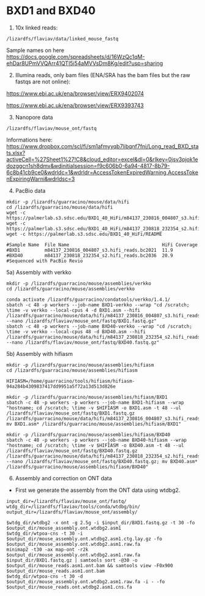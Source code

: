# BXD1 and BXD40

1) 10x linked reads:
```
/lizardfs/flaviav/data/linked_mouse_fastq
```
Sample names on here https://docs.google.com/spreadsheets/d/16WzQc1qM-ehDar8UPmVVQArr41QTI5i54aMVVsDm8Kg/edit?usp=sharing

2) Illumina reads, only bam files (ENA/SRA has the bam files but the raw fastqs are not online): 

https://www.ebi.ac.uk/ena/browser/view/ERX9402074

https://www.ebi.ac.uk/ena/browser/view/ERX9393743

3) Nanopore data
   
```
/lizardfs/flaviav/mouse_ont/fastq
```
Informations here: https://www.dropbox.com/scl/fi/sm1afmyyqb7libqnf7fni/Long_read_BXD_stats.xlsx?activeCell=%27Sheet1%27!C8&cloud_editor=excel&dl=0&rlkey=0jsv3pjok1edozggcn1sh8dmv&wdinitialsession=f9c606b0-6a94-4817-8b79-6c8b41cb9ce0&wdrldc=1&wdrldr=AccessTokenExpiredWarning,AccessTokenExpiringWarni&wdrldsc=3 

4) PacBio data

```
mkdir -p /lizardfs/guarracino/mouse/data/hifi
cd /lizardfs/guarracino/mouse/data/hifi
wget -c https://palmerlab.s3.sdsc.edu/BXD1_40_HiFi/m84137_230816_004807_s3.hifi_reads.bc2021.bam
wget -c https://palmerlab.s3.sdsc.edu/BXD1_40_HiFi/m84137_230818_232354_s2.hifi_reads.bc2036.bam
wget -c https://palmerlab.s3.sdsc.edu/BXD1_40_HiFi/README

#Sample Name  File Name                                  HiFi Coverage
#BXD1         m84137_230816_004807_s3.hifi_reads.bc2021  11.9
#BXD40        m84137_230818_232354_s2.hifi_reads.bc2036  20.9
#Sequenced with PacBio Revio
```

5a) Assembly with verkko

```
mkdir -p /lizardfs/guarracino/mouse/assemblies/verkko
cd /lizardfs/guarracino/mouse/assemblies/verkko

conda activate /lizardfs/guarracino/condatools/verkko/1.4.1/
sbatch -c 48 -p workers --job-name BXD1-verkko --wrap "cd /scratch; \time -v verkko --local-cpus 4 -d BXD1.asm --hifi /lizardfs/guarracino/mouse/data/hifi/m84137_230816_004807_s3.hifi_reads.bc2021.fq.gz --nano /lizardfs/flaviav/mouse_ont/fastq/BXD1.fastq.gz"
sbatch -c 48 -p workers --job-name BXD40-verkko --wrap "cd /scratch; \time -v verkko --local-cpus 48 -d BXD40.asm --hifi /lizardfs/guarracino/mouse/data/hifi/m84137_230818_232354_s2.hifi_reads.bc2036.fq.gz --nano /lizardfs/flaviav/mouse_ont/fastq/BXD40.fastq.gz"
```

5b) Assembly with hifiasm

```
mkdir -p /lizardfs/guarracino/mouse/assemblies/hifiasm
cd /lizardfs/guarracino/mouse/assemblies/hifiasm

HIFIASM=/home/guarracino/tools/hifiasm/hifiasm-94a284b4309837417dd9951a5f72a13d513d826e

mkdir -p /lizardfs/guarracino/mouse/assemblies/hifiasm/BXD1
sbatch -c 48 -p workers -p workers --job-name BXD1-hifiasm --wrap "hostname; cd /scratch; \time -v $HIFIASM -o BXD1.asm -t 48 --ul /lizardfs/flaviav/mouse_ont/fastq/BXD1.fastq.gz /lizardfs/guarracino/mouse/data/hifi/m84137_230816_004807_s3.hifi_reads.bc2021.fq.gz; mv BXD1.asm* /lizardfs/guarracino/mouse/assemblies/hifiasm/BXD1"

mkdir -p /lizardfs/guarracino/mouse/assemblies/hifiasm/BXD40
sbatch -c 48 -p workers -p workers --job-name BXD40-hifiasm --wrap "hostname; cd /scratch; \time -v $HIFIASM -o BXD40.asm -t 48 --ul /lizardfs/flaviav/mouse_ont/fastq/BXD40.fastq.gz /lizardfs/guarracino/mouse/data/hifi/m84137_230818_232354_s2.hifi_reads.bc2036.fq.gz --nano /lizardfs/flaviav/mouse_ont/fastq/BXD40.fastq.gz; mv BXD40.asm* /lizardfs/guarracino/mouse/assemblies/hifiasm/BXD40"
```
6) Assembly and correction on ONT data
- First we generate the assembly from the ONT data using wtdbg2.

```
input_dir=/lizardfs/flaviav/mouse_ont/fastq/
wtdg_dir=/lizardfs/flaviav/tools/conda/wtdbg/bin/                                                                
output_dir=/lizardfs/flaviav/mouse_ont/assembly/

$wtdg_dir/wtdbg2 -x ont -g 2.5g -i $input_dir/BXD1.fastq.gz -t 30 -fo $output_dir/mouse_assembly.ont.wtdbg2.asm1
$wtdg_dir/wtpoa-cns -t 30 -i $output_dir/mouse_assembly.ont.wtdbg2.asm1.ctg.lay.gz -fo $output_dir/mouse_assembly.ont.wtdbg2.asm1.raw.fa
minimap2 -t30 -ax map-ont -r2k $output_dir/mouse_assembly.ont.wtdbg2.asm1.raw.fa $input_dir/BXD1.fastq.gz | samtools sort -@30 -o $output_dir/mouse_reads.asm1.ont.bam && samtools view -F0x900 $output_dir/mouse_reads.asm1.ont.bam 
$wtdg_dir/wtpoa-cns -t 30 -d $output_dir/mouse_assembly.ont.wtdbg2.asm1.raw.fa -i - -fo $output_dir/mouse_reads.ont.wtdbg2.asm1.cns.fa
```
